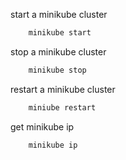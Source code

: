 start a minikube cluster

```bash
    minikube start
```

stop a minikube cluster

```bash
    minikube stop
```
restart a minikube cluster

```bash
    miniube restart
```

get minikube ip

```bash
    minikube ip
```